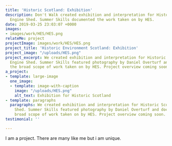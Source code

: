 ```yaml
---
title: 'Historic Scotland: Exhibition'
description: Don't Walk created exhibition and interpretation for Historic Scotland’s
  Engine Shed. Summer Skills documented the work taken on by HES.
date: 2019-03-25 23:03:07 +0000
images:
- images/work/HES/HES.png
relateMe: project
projectImage: images/work/HES/HES.png
project_title: 'Historic Environment Scotland: Exhibition'
project_image: "/uploads/HES.png"
project_excerpt: We created exhibition and interpretation for Historic Scotland’s
  Engine Shed. Summer Skills featured photography by Daniel Overturf and documented
  the broad scope of work taken on by HES. Project overview coming soon.
a_project:
- template: large-image
  one_image:
  - template: image-with-caption
    image: "/uploads/HES.png"
    alt_text: Exhibition for Historic Scotland
- template: paragraphs
  paragraphs: We created exhibition and interpretation for Historic Scotland’s Engine
    Shed. Summer Skills featured photography by Daniel Overturf and documented the
    broad scope of work taken on by HES. Project overview coming soon.
testimonial: ''

---
```

I am a project. There are many like me but i am unique.